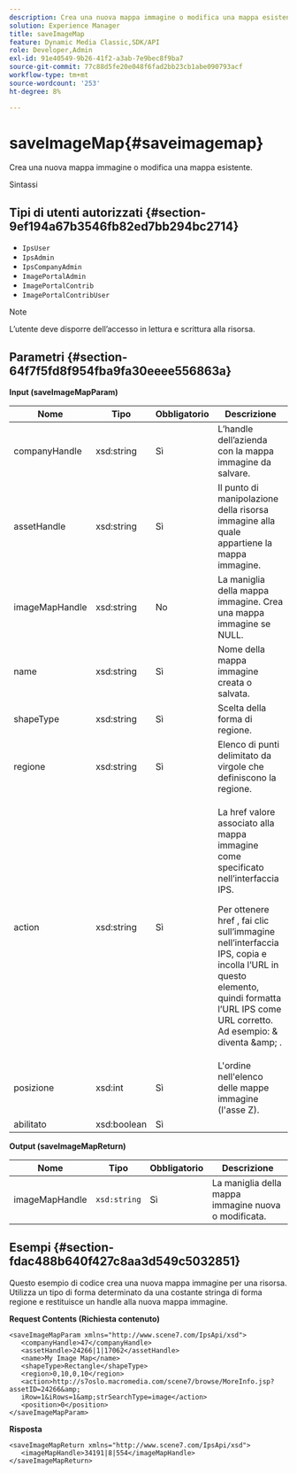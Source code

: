 ```yaml
---
description: Crea una nuova mappa immagine o modifica una mappa esistente.
solution: Experience Manager
title: saveImageMap
feature: Dynamic Media Classic,SDK/API
role: Developer,Admin
exl-id: 91e40549-9b26-41f2-a3ab-7e9bec8f9ba7
source-git-commit: 77c88d5fe20e048f6fad2bb23cb1abe090793acf
workflow-type: tm+mt
source-wordcount: '253'
ht-degree: 8%

---
```


# saveImageMap{#saveimagemap}

Crea una nuova mappa immagine o modifica una mappa esistente.

Sintassi

## Tipi di utenti autorizzati {#section-9ef194a67b3546fb82ed7bb294bc2714}

* `IpsUser`
* `IpsAdmin`
* `IpsCompanyAdmin`
* `ImagePortalAdmin`
* `ImagePortalContrib`
* `ImagePortalContribUser`

>[!NOTE]
>
>L’utente deve disporre dell’accesso in lettura e scrittura alla risorsa.

## Parametri {#section-64f7f5fd8f954fba9fa30eeee556863a}

**Input (saveImageMapParam)**

<table id="table_49649036F46941D2B1F28515674E533B"> 
 <thead> 
  <tr> 
   <th colname="col1" class="entry"> Nome </th> 
   <th colname="col2" class="entry"> Tipo </th> 
   <th colname="col3" class="entry"> Obbligatorio </th> 
   <th colname="col4" class="entry"> Descrizione </th> 
  </tr> 
 </thead>
 <tbody> 
  <tr> 
   <td colname="col1"> <span class="codeph"> <span class="varname"> companyHandle </span> </span> </td> 
   <td colname="col2"> <span class="codeph"> xsd:string </span> </td> 
   <td colname="col3"> Sì </td> 
   <td colname="col4"> L’handle dell’azienda con la mappa immagine da salvare. </td> 
  </tr> 
  <tr> 
   <td colname="col1"> <span class="codeph"> <span class="varname"> assetHandle </span> </span> </td> 
   <td colname="col2"> <span class="codeph"> xsd:string </span> </td> 
   <td colname="col3"> Sì </td> 
   <td colname="col4"> Il punto di manipolazione della risorsa immagine alla quale appartiene la mappa immagine. </td> 
  </tr> 
  <tr> 
   <td colname="col1"> <span class="codeph"> <span class="varname"> imageMapHandle </span> </span> </td> 
   <td colname="col2"> <span class="codeph"> xsd:string </span> </td> 
   <td colname="col3"> No </td> 
   <td colname="col4"> La maniglia della mappa immagine. Crea una mappa immagine se NULL. </td> 
  </tr> 
  <tr> 
   <td colname="col1"> <span class="codeph"> <span class="varname"> name </span> </span> </td> 
   <td colname="col2"> <span class="codeph"> xsd:string </span> </td> 
   <td colname="col3"> Sì </td> 
   <td colname="col4"> Nome della mappa immagine creata o salvata. </td> 
  </tr> 
  <tr> 
   <td colname="col1"> <span class="codeph"> <span class="varname"> shapeType </span> </span> </td> 
   <td colname="col2"> <span class="codeph"> xsd:string </span> </td> 
   <td colname="col3"> Sì </td> 
   <td colname="col4"> Scelta della forma di regione. </td> 
  </tr> 
  <tr> 
   <td colname="col1"> <span class="codeph"> <span class="varname"> regione </span> </span> </td> 
   <td colname="col2"> <span class="codeph"> xsd:string </span> </td> 
   <td colname="col3"> Sì </td> 
   <td colname="col4"> Elenco di punti delimitato da virgole che definiscono la regione. </td> 
  </tr> 
  <tr> 
   <td colname="col1"> <span class="codeph"> <span class="varname"> action </span> </span> </td> 
   <td colname="col2"> <span class="codeph"> xsd:string </span> </td> 
   <td colname="col3"> Sì </td> 
   <td colname="col4"> <p>La <span class="codeph"> href </span> valore associato alla mappa immagine come specificato nell’interfaccia IPS. </p> <p>Per ottenere <span class="codeph"> href </span> , fai clic sull’immagine nell’interfaccia IPS, copia e incolla l’URL in questo elemento, quindi formatta l’URL IPS come URL corretto. Ad esempio: <span class="codeph"> &amp; </span> diventa <span class="codeph"> &amp;amp; </span>. </p> </td> 
  </tr> 
  <tr> 
   <td colname="col1"> <span class="codeph"> <span class="varname"> posizione </span> </span> </td> 
   <td colname="col2"> <span class="codeph"> xsd:int </span> </td> 
   <td colname="col3"> Sì </td> 
   <td colname="col4"> L'ordine nell'elenco delle mappe immagine (l'asse Z). </td> 
  </tr> 
  <tr> 
   <td colname="col1"> <span class="codeph"> <span class="varname"> abilitato </span> </span> </td> 
   <td colname="col2"> <span class="codeph"> xsd:boolean </span> </td> 
   <td colname="col3"> Sì </td> 
   <td colname="col4"></td> 
  </tr> 
 </tbody> 
</table>

**Output (saveImageMapReturn)**

| Nome | Tipo | Obbligatorio | Descrizione |
|---|---|---|---|
| imageMapHandle | `xsd:string` | Sì | La maniglia della mappa immagine nuova o modificata. |

## Esempi {#section-fdac488b640f427c8aa3d549c5032851}

Questo esempio di codice crea una nuova mappa immagine per una risorsa. Utilizza un tipo di forma determinato da una costante stringa di forma regione e restituisce un handle alla nuova mappa immagine.

**Request Contents (Richiesta contenuto)**

```
<saveImageMapParam xmlns="http://www.scene7.com/IpsApi/xsd"> 
   <companyHandle>47</companyHandle> 
   <assetHandle>24266|1|17062</assetHandle> 
   <name>My Image Map</name> 
   <shapeType>Rectangle</shapeType> 
   <region>0,10,0,10</region> 
   <action>http://s7oslo.macromedia.com/scene7/browse/MoreInfo.jsp?assetID=24266&amp; 
   iRow=1&iRows=1&amp;strSearchType=image</action> 
   <position>0</position> 
</saveImageMapParam>
```

**Risposta**

```
<saveImageMapReturn xmlns="http://www.scene7.com/IpsApi/xsd"> 
   <imageMapHandle>34191|8|554</imageMapHandle> 
</saveImageMapReturn>
```

